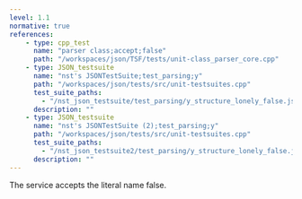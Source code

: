 ```yaml
---
level: 1.1
normative: true
references:
    - type: cpp_test
      name: "parser class;accept;false"
      path: "/workspaces/json/TSF/tests/unit-class_parser_core.cpp"
    - type: JSON_testsuite
      name: "nst's JSONTestSuite;test_parsing;y"
      path: "/workspaces/json/tests/src/unit-testsuites.cpp"
      test_suite_paths:
        - "/nst_json_testsuite/test_parsing/y_structure_lonely_false.json"
      description: ""
    - type: JSON_testsuite
      name: "nst's JSONTestSuite (2);test_parsing;y"
      path: "/workspaces/json/tests/src/unit-testsuites.cpp"
      test_suite_paths:
        - "/nst_json_testsuite2/test_parsing/y_structure_lonely_false.json"
      description: ""
---
```


The service accepts the literal name false.